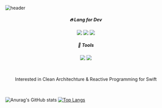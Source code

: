 <!-- Mobile developer for iOS / Flutter 👋 -->

![header](https://capsule-render.vercel.app/api?type=waving&color=F05138&section=header&reversal=true&height=200&text=Mob%20Developer&fontSize=40&desc=Hyeon(SooHoon)&descAlign=90&descSize=15)


<div align=center>
   <h5>🔥 Lang for Dev</h5>
</div>

<div align=center>
   <img src="https://img.shields.io/badge/Swift-F05138?style=for-the-badge&logo=Swift&logoColor=white"/></a>
<img src="https://img.shields.io/badge/Flutter-02569B?style=for-the-badge&logo=Flutter&logoColor=#white"/></a>
<img src="https://img.shields.io/badge/Dart-0175C2?style=for-the-badge&logo=Dart&logoColor=#white"/></a>
<!-- <img src="https://img.shields.io/badge/JAVA-EE0000?style=for-the-badge&logo=java&logoColor=white"/></a> -->
<!-- <img src="https://img.shields.io/badge/HTML5-red?style=for-the-badge&logo=HTML5&logoColor=white"/></a> -->
<!-- <img src="https://img.shields.io/badge/PYTHON-3776ABl?style=for-the-badge&logo=PYTHON&logoColor=#3776ABl"/></a> -->
</div>


<div align=center>
<h5> 🎇 Tools </h5>
   </div>
   
<div align = center>
<img src="https://img.shields.io/badge/Xcode-147EFB?style=for-the-badge&logo=Xcode&logoColor=white"/></a>
<img src="https://img.shields.io/badge/VScode-007ACC?style=for-the-badge&logo=VisualStudio&logoColor=white"/>
</div>

<div align=center>
<br></br>

   Interested in Clean Architechture & Reactive Programming for Swift
   </div>
 
<br></br>
 ![Anurag's GitHub stats](https://github-readme-stats.vercel.app/api?username=soohoon95&show_icons=true&theme=radical)
  [![Top Langs](https://github-readme-stats.vercel.app/api/top-langs/?username=soohoon95&layout=compact)](https://github.com/soohoon95/github-readme-stats)
